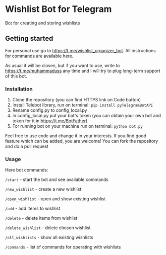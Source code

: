 # Wishlist Bot for Telegram

Bot for creating and storing wishlists

## Getting started

For personal use go to https://t.me/wishlist_organizer_bot. All instructions for commands are available here.

As usual it will be closen, but if you want to use, write to https://t.me/muhammaduss any time and I will try to plug long-term support of this bot.

### Installation

1. Clone the repository (you can find HTTPS link on Code button)
2. Install Telebot library, run on terminal: ```pip install pyTelegramBotAPI```
3. Rename config.py to config_local.py
4. In config_local.py put your bot's token (you can obtain your own bot and token for it in https://t.me/BotFather)
5. For running bot on your machine run on terminal: ```python bot.py```

Feel free to use code and change it in your interests.
If you find good feature which can be added, you are welcome! You can fork the repository and do a pull request

### Usage

Here bot commands:

```/start``` - start the bot and see available commands

```/new_wishlist``` - create a new wishlist

```/open_wishlist``` - open and show existing wishlist

```/add``` - add items to wishlist

```/delete``` - delete items from wishlist

```/delete_wishlist``` - delete chosen wishlist

```/all_wishlists``` - show all existing wishlists

```/commands``` - list of commands for operating with wishlists
